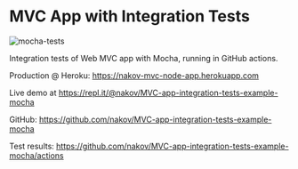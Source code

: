 # MVC App with Integration Tests

![mocha-tests](https://github.com/nakov/MVC-app-integration-tests-example-mocha/workflows/mocha-tests/badge.svg)

Integration tests of Web MVC app with Mocha, running in GitHub actions.

Production @ Heroku: https://nakov-mvc-node-app.herokuapp.com

Live demo at https://repl.it/@nakov/MVC-app-integration-tests-example-mocha

GitHub: https://github.com/nakov/MVC-app-integration-tests-example-mocha

Test results: https://github.com/nakov/MVC-app-integration-tests-example-mocha/actions


